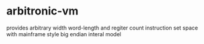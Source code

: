 # arbitronic-vm
provides arbitrary width word-length and regiter count instruction set space with mainframe style big endian interal model
